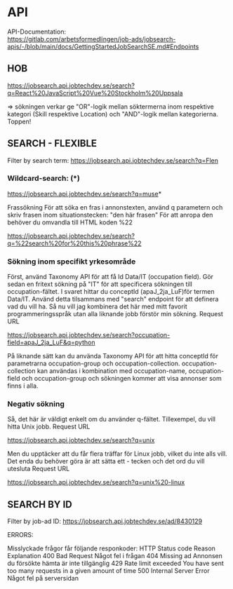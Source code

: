# API

API-Documentation:  
https://gitlab.com/arbetsformedlingen/job-ads/jobsearch-apis/-/blob/main/docs/GettingStartedJobSearchSE.md#Endpoints


## HOB

https://jobsearch.api.jobtechdev.se/search?q=React%20JavaScript%20Vue%20Stockholm%20Uppsala

=> sökningen verkar ge "OR"-logik mellan söktermerna inom respektive kategori (Skill respektive Location) och "AND"-logik mellan kategorierna. Toppen!




## SEARCH - FLEXIBLE  

Filter by search term: 
https://jobsearch.api.jobtechdev.se/search?q=Flen

### Wildcard-search: (*)
https://jobsearch.api.jobtechdev.se/search?q=muse*

Frassökning
För att söka en fras i annonstexten, använd q parametern och skriv frasen inom situationstecken: "den här frasen"
För att anropa den behöver du omvandla till HTML koden %22

https://jobsearch.api.jobtechdev.se/search?q=%22search%20for%20this%20phrase%22


### Sökning inom specifikt yrkesområde
Först, använd Taxonomy API för att få Id Data/IT (occupation field). Gör
sedan en fritext sökning på "IT" för att specificera sökningen till occupation-fältet.
I svaret hittar du conceptId (apaJ_2ja_LuF)för termen Data/IT. Använd detta tilsammans med "search" endpoint för att
definera vad du vill ha. Så nu vill jag kombinera det här med mitt favorit programmeringsspråk utan alla liknande jobb
förstör min sökning.
Request URL

https://jobsearch.api.jobtechdev.se/search?occupation-field=apaJ_2ja_LuF&q=python


På liknande sätt kan du använda Taxonomy API för att hitta conceptId för
parametrarna  occupation-group och occupation-collection.
occupation-collection kan användas i kombination med occupation-name, occupation-field och occupation-group och
sökningen kommer att visa annonser som finns i alla.


### Negativ sökning
Så, det här är väldigt enkelt om du använder q-fältet. Tillexempel, du vill hitta Unix jobb.
Request URL

https://jobsearch.api.jobtechdev.se/search?q=unix


Men du upptäcker att du får flera träffar för Linux jobb, vilket du inte alls vill. Det enda du behöver göra är att
sätta ett - tecken och det ord du vill utesluta
Request URL

https://jobsearch.api.jobtechdev.se/search?q=unix%20-linux


## SEARCH BY ID

Filter by job-ad ID:
https://jobsearch.api.jobtechdev.se/ad/8430129






ERRORS:

Misslyckade frågor får följande responkoder:
HTTP Status code	Reason	Explanation
400	Bad Request	Något fel i frågan
404	Missing ad	Annonsen du försökte hämta är inte tillgänglig
429	Rate limit exceeded	You have sent too many requests in a given amount of time
500	Internal Server Error	Något fel på serversidan


